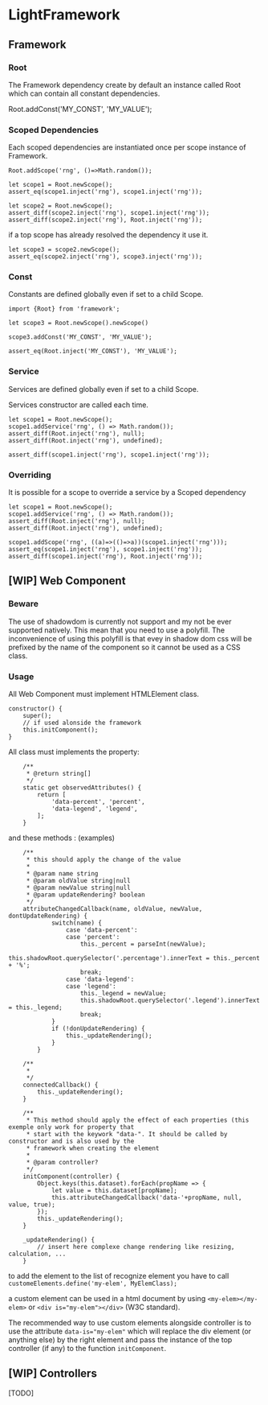 # LightFramework

## Framework

### Root
The Framework dependency create by default an instance called Root which can contain all constant dependencies.

Root.addConst('MY_CONST', 'MY_VALUE');

### Scoped Dependencies

Each scoped dependencies are instantiated once per scope instance of Framework.

    Root.addScope('rng', ()=>Math.random());

    let scope1 = Root.newScope();
    assert_eq(scope1.inject('rng'), scope1.inject('rng'));

    let scope2 = Root.newScope();
    assert_diff(scope2.inject('rng'), scope1.inject('rng'));
    assert_diff(scope2.inject('rng'), Root.inject('rng'));

if a top scope has already resolved the dependency it use it.

    let scope3 = scope2.newScope();
    assert_eq(scope2.inject('rng'), scope3.inject('rng'));

### Const

Constants are defined globally even if set to a child Scope.

    import {Root} from 'framework';
    
    let scope3 = Root.newScope().newScope()
    
    scope3.addConst('MY_CONST', 'MY_VALUE');

    assert_eq(Root.inject('MY_CONST'), 'MY_VALUE');
    
### Service

Services are defined globally even if set to a child Scope.

Services constructor are called each time.

    let scope1 = Root.newScope();
    scope1.addService('rng', () => Math.random());
    assert_diff(Root.inject('rng'), null);
    assert_diff(Root.inject('rng'), undefined);

    assert_diff(scope1.inject('rng'), scope1.inject('rng'));
    
    
### Overriding

It is possible for a scope to override a service by a Scoped dependency


    let scope1 = Root.newScope();
    scope1.addService('rng', () => Math.random());
    assert_diff(Root.inject('rng'), null);
    assert_diff(Root.inject('rng'), undefined);
    
    scope1.addScope('rng', ((a)=>(()=>a))(scope1.inject('rng')));
    assert_eq(scope1.inject('rng'), scope1.inject('rng'));
    assert_diff(scope1.inject('rng'), Root.inject('rng'));

## [WIP] Web Component

### Beware

The use of shadowdom is currently not support and my not be ever
supported natively. This mean that you need to use a polyfill. The
inconvenience of using this polyfill is that evey in shadow dom css
will be prefixed by the name of the component so it cannot be used
as a CSS class.

### Usage
All Web Component must implement HTMLElement class.

    constructor() {
        super();
        // if used alonside the framework
        this.initComponent();
    }

All class must implements the property:

        /**
         * @return string[]
         */
        static get observedAttributes() {
            return [
                'data-percent', 'percent',
                'data-legend', 'legend',
            ];
        }

and these methods : (examples)

        /**
         * this should apply the change of the value
         *
         * @param name string
         * @param oldValue string|null
         * @param newValue string|null
         * @param updateRendering? boolean
         */
        attributeChangedCallback(name, oldValue, newValue, dontUpdateRendering) {
                switch(name) {
                    case 'data-percent':
                    case 'percent':
                        this._percent = parseInt(newValue);
                        this.shadowRoot.querySelector('.percentage').innerText = this._percent + '%';
                        break;
                    case 'data-legend':
                    case 'legend':
                        this._legend = newValue;
                        this.shadowRoot.querySelector('.legend').innerText = this._legend;
                        break;
                }
                if (!donUpdateRendering) {
                    this._updateRendering();
                }
            }
    
        /**
         *
         */
        connectedCallback() {
            this._updateRendering();
        }
    
        /**
         * This method should apply the effect of each properties (this exemple only work for property that
         * start with the keywork "data-". It should be called by constructor and is also used by the
         * framework when creating the element
         *
         * @param controller?
         */
        initComponent(controller) {
            Object.keys(this.dataset).forEach(propName => {
                let value = this.dataset[propName];
                this.attributeChangedCallback('data-'+propName, null, value, true);
            });
            this._updateRendering();
        }
                
        _updateRendering() {
            // insert here complexe change rendering like resizing, calculation, ...
        }


to add the element to the list of recognize element you have to call ``customeElements.define('my-elem', MyElemClass);``

a custom element can be used in a html document by using ``<my-elem></my-elem>`` or ``<div is="my-elem"></div>`` (W3C
standard).

The recommended way to use custom elements alongside controller is to use the attribute ``data-is="my-elem"`` which
will replace the div element (or anything else) by the right element and pass the instance of the top controller
(if any) to the function ``initComponent``.

## [WIP] Controllers

[TODO]
